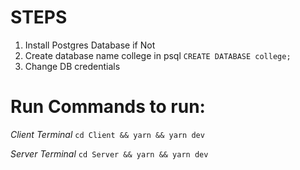# STEPS

1. Install Postgres Database if Not
2. Create database name college in psql
   `CREATE DATABASE college;`
3. Change DB credentials

# Run Commands to run:

_Client Terminal_
`cd Client && yarn && yarn dev`

_Server Terminal_
`cd Server && yarn && yarn dev`
